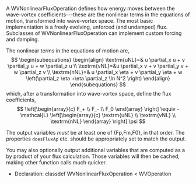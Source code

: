 
A WVNonlinearFluxOperation defines how energy moves between the wave-vortex coefficients---these are the nonlinear terms in the equations of motion, transformed into wave-vortex space. The most basic implementation is a freely evolving, unforced (and undamped) flux. Subclasses of WVNonlinearFluxOperation can implement custom forcing and damping.

The nonlinear terms in the equations of motion are,
$$
\begin{subequations}
\begin{align}
    \textrm{uNL}=& u \partial_x u + v \partial_y u + w \partial_z u \\
    \textrm{vNL}=&u \partial_x v + v \partial_y v + w \partial_z v \\
    \textrm{nNL}=& u \partial_x \eta + v \partial_y \eta + w \left(\partial_z \eta +\eta \partial_z \ln N^2 \right)
\end{align}
\end{subequations}
$$
which, after a transformation into wave-vortex space, define the flux coefficients,
$$
\left[\begin{array}{c}
F_+ \\
F_- \\
F_0
\end{array} \right] \equiv 
    - \mathcal{L} \left[\begin{array}{c}
\textrm{uNL} \\
\textrm{vNL} \\
\textrm{nNL} 
\end{array} \right] \psi
$$

The output variables *must* be at least one of {Fp,Fm,F0}, in that order. The properties `doesFluxAp` etc. should be appropriately set to match the output.

You may also optionally output additional variables that are computed as a by product of your flux calculation. Those variables will then be cached, making other function calls much quicker.

- Declaration: classdef WVNonlinearFluxOperation < WVOperation

